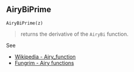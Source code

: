 ## AiryBiPrime

```
AiryBiPrime(z)
```

> returns the derivative of the `AiryBi` function.

See
* [Wikipedia - Airy_function](https://en.wikipedia.org/wiki/Airy_function)
* [Fungrim - Airy functions](http://fungrim.org/topic/Airy_functions/)

